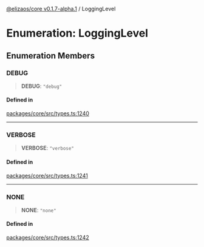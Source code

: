 [@elizaos/core v0.1.7-alpha.1](../index.md) / LoggingLevel

# Enumeration: LoggingLevel

## Enumeration Members

### DEBUG

> **DEBUG**: `"debug"`

#### Defined in

[packages/core/src/types.ts:1240](https://github.com/elizaOS/eliza/blob/main/packages/core/src/types.ts#L1240)

---

### VERBOSE

> **VERBOSE**: `"verbose"`

#### Defined in

[packages/core/src/types.ts:1241](https://github.com/elizaOS/eliza/blob/main/packages/core/src/types.ts#L1241)

---

### NONE

> **NONE**: `"none"`

#### Defined in

[packages/core/src/types.ts:1242](https://github.com/elizaOS/eliza/blob/main/packages/core/src/types.ts#L1242)
